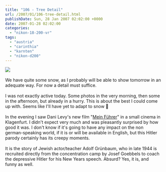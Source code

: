 ```yaml
---
title: "106 - Tree Detail"
url: /2007/01/106-tree-detail.html
publishDate: Sun, 28 Jan 2007 02:02:00 +0000
date: 2007-01-28 02:02:00
categories: 
  - "nikon-18-200-vr"
tags: 
  - "austria"
  - "carinthia"
  - "karnten"
  - "nikon-d200"
---
```

<a href="https://d25zfm9zpd7gm5.cloudfront.net/1200x1200/2007/20070127_160156_ps.jpg"><img src="https://d25zfm9zpd7gm5.cloudfront.net/0600x0600/2007/20070127_160156_ps.jpg"/></a><br/><br/>We have quite some snow, as I probably will be able to show tomorrow in an adequate way. For now a detail must suffice.<br/><br/>I was not exactly active today. Some photos in the very morning, then some in the afternoon, but already in a hurry. This is about the best I could come up with. Seems like I'll have yet to adapt to snow 🙂<br/><br/>In the evening I saw Dani Levy's new film "<a href="http://www.meinfuehrer-derfilm.de/" target="_blank">Mein Führer</a>" in a small cinema in Klagenfurt. I didn't expect very much and was pleasantly surprised by how good it was. I don't know if it's going to have any impact on the non german-speaking world, if it is or will be available in English, but this Hitler parody certainly has its creepy moments. <br/><br/>It is the story of Jewish actor/teacher Adolf Grünbaum, who in late 1944 is recruited directly from the concentration camp by Josef Goebbels to coach the depressive Hitler for his New Years speech. Absurd? Yes, it is, and funny as well.
